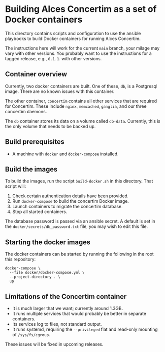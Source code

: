 # Building Alces Concertim as a set of Docker containers

This directory contains scripts and configuration to use the ansible playbooks
to build Docker containers for running Alces Concertim.

The instructions here will work for the current `main` branch, your milage may
vary with other versions.  You probably want to use the instructions for a
tagged release, e.g., `0.1.1`. with other versions.


## Container overview

Currently, two docker containers are built.  One of these, `db`, is a
Postgresql image.  There are no known issues with this container.

The other container, `concertim` contains all other services that are required
for Concertim.  These include `nginx`, `memcached`, `ganglia`, and our three
concertim daemons.

The `db` container stores its data on a volume called `db-data`.  Currently,
this is the only volume that needs to be backed up.

## Build prerequisites

* A machine with `docker` and `docker-compose` installed.

## Build the images

To build the images, run the script `build-docker.sh` in this directory.  That
script will:

1. Check certain authentication details have been provided.
2. Run `docker-compose` to build the concertim Docker image.
3. Launch containers to migrate the concertim database.
4. Stop all started containers.

The database password is passed via an ansible secret.  A default is set in the
`docker/secrets/db_password.txt` file, you may wish to edit this file.

## Starting the docker images

The docker containers can be started by running the following in the root this
repository:

```
docker-compose \
  --file docker/docker-compose.yml \
  --project-directory . \
  up
```

## Limitations of the Concertim container

* It is much larger that we want; currently around 1.3GB.
* It runs multiple services that would probably be better in separate
  containers.
* Its services log to files, not standard output.
* It runs systemd, requiring the `--privileged` flat and read-only mounting of
  `/sys/fs/cgroup`.

These issues will be fixed in upcoming releases.
